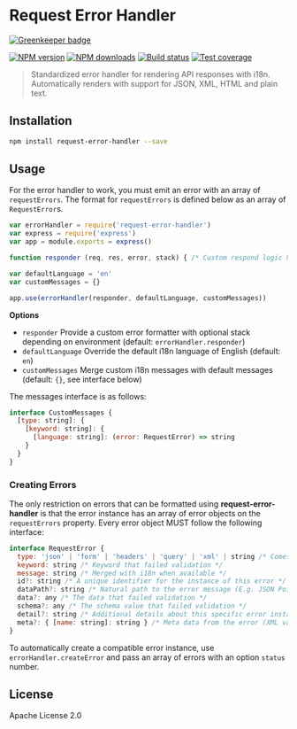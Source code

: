 # Request Error Handler

[![Greenkeeper badge](https://badges.greenkeeper.io/mulesoft-labs/node-request-error-handler.svg)](https://greenkeeper.io/)

[![NPM version][npm-image]][npm-url]
[![NPM downloads][downloads-image]][downloads-url]
[![Build status][travis-image]][travis-url]
[![Test coverage][coveralls-image]][coveralls-url]

> Standardized error handler for rendering API responses with i18n. Automatically renders with support for JSON, XML, HTML and plain text.

## Installation

```sh
npm install request-error-handler --save
```

## Usage

For the error handler to work, you must emit an error with an array of `requestErrors`. The format for `requestErrors` is defined below as an array of `RequestError`s.

```js
var errorHandler = require('request-error-handler')
var express = require('express')
var app = module.exports = express()

function responder (req, res, error, stack) { /* Custom respond logic here */ }

var defaultLanguage = 'en'
var customMessages = {}

app.use(errorHandler(responder, defaultLanguage, customMessages))
```

**Options**

* `responder` Provide a custom error formatter with optional stack depending on environment (default: `errorHandler.responder`)
* `defaultLanguage` Override the default i18n language of English (default: `en`)
* `customMessages` Merge custom i18n messages with default messages (default: `{}`, see interface below)

The messages interface is as follows:

```js
interface CustomMessages {
  [type: string]: {
    [keyword: string]: {
      [language: string]: (error: RequestError) => string
    }
  }
}
```

### Creating Errors

The only restriction on errors that can be formatted using **request-error-handler** is that the error instance has an array of error objects on the `requestErrors` property. Every error object MUST follow the following interface:

```js
interface RequestError {
  type: 'json' | 'form' | 'headers' | 'query' | 'xml' | string /* Comes with standard types built-in, but you can also provide your own */
  keyword: string /* Keyword that failed validation */
  message: string /* Merged with i18n when available */
  id?: string /* A unique identifier for the instance of this error */
  dataPath?: string /* Natural path to the error message (E.g. JSON Pointers when using JSON) */
  data?: any /* The data that failed validation */
  schema?: any /* The schema value that failed validation */
  detail?: string /* Additional details about this specific error instance */
  meta?: { [name: string]: string } /* Meta data from the error (XML validation provides a code, column, etc.) */
}
```

To automatically create a compatible error instance, use `errorHandler.createError` and pass an array of errors with an option `status` number.

## License

Apache License 2.0

[npm-image]: https://img.shields.io/npm/v/request-error-handler.svg?style=flat
[npm-url]: https://npmjs.org/package/request-error-handler
[downloads-image]: https://img.shields.io/npm/dm/request-error-handler.svg?style=flat
[downloads-url]: https://npmjs.org/package/request-error-handler
[travis-image]: https://img.shields.io/travis/mulesoft-labs/node-request-error-handler.svg?style=flat
[travis-url]: https://travis-ci.org/mulesoft-labs/node-request-error-handler
[coveralls-image]: https://img.shields.io/coveralls/mulesoft-labs/node-request-error-handler.svg?style=flat
[coveralls-url]: https://coveralls.io/r/mulesoft-labs/node-request-error-handler?branch=master
